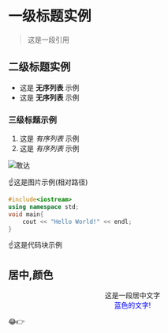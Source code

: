 # 一级标题实例

>这是一段引用

## 二级标题实例
* 这是 __无序列表__ 示例
* 这是 __无序列表__ 示例

### 三级标题示例
1. 这是 _有序列表_ 示例
2. 这是 _有序列表_ 示例

![敢达](pic\bg.jpg)

:point_up:这是图片示例(相对路径)

```cpp
#include<iostream>
using namespace std;
void main{
    cout << "Hello World!" << endl;
}
```
:point_up:这是代码块示例

## 居中,颜色
<div>
<center>这是一段居中文字    </center>
<center><font color=Blue>蓝色的文字!</font></center>

:joy::point_right: 

